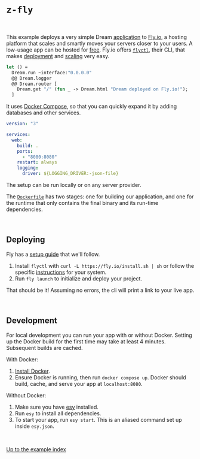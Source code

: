# `z-fly`

<br>

This example deploys a very simple Dream
[application](https://github.com/aantron/dream/blob/master/example/z-fly/app.ml)
to [Fly.io](https://www.fly.io/), a hosting platform that scales and smartly
moves your servers closer to your users. A low-usage app can be hosted for
[free](https://fly.io/docs/about/pricing/#free-tier). Fly.io offers
[`flyctl`](https://fly.io/docs/getting-started/installing-flyctl/), their CLI,
that makes [deployment](https://fly.io/docs/hands-on/start/) and
[scaling](https://fly.io/docs/reference/scaling/) very easy.

```ocaml
let () =
  Dream.run ~interface:"0.0.0.0"
  @@ Dream.logger
  @@ Dream.router [
    Dream.get "/" (fun _ -> Dream.html "Dream deployed on Fly.io!");
  ]
```

It uses [Docker Compose](https://docs.docker.com/compose/), so that you can
quickly expand it by adding databases and other services.

```yaml
version: "3"

services:
  web:
    build: .
    ports:
      - "8080:8080"
    restart: always
    logging:
      driver: ${LOGGING_DRIVER:-json-file}
```

The setup can be run locally or on any server provider.

The
[`Dockerfile`](https://github.com/aantron/dream/blob/master/example/z-docker-esy/Dockerfile)
has two stages: one for building our application, and one for the runtime that
only contains the final binary and its run-time dependencies.

<br>

## Deploying

Fly has a [setup guide](https://fly.io/docs/hands-on/start/) that we'll follow.

1. Install `flyctl` with `curl -L https://fly.io/install.sh | sh` or follow the
   specific [instructions](https://fly.io/docs/hands-on/installing/) for your
   system.
2. Run `fly launch` to initialize and deploy your project.

That should be it! Assuming no errors, the cli will print a link to your live
app.

<br>

## Development

For local development you can run your app with or without Docker. Setting up
the Docker build for the first time may take at least 4 minutes. Subsequent
builds are cached.

With Docker:

1. [Install Docker](https://www.docker.com/get-started).
2. Ensure Docker is running, then run `docker compose up`. Docker should build,
   cache, and serve your app at `localhost:8080`.

Without Docker:

1. Make sure you have [esy](https://esy.sh) installed.
2. Run `esy` to install all dependencies.
3. To start your app, run `esy start`. This is an aliased command set up inside
   `esy.json`.

<br>

[Up to the example index](../#deploying)
